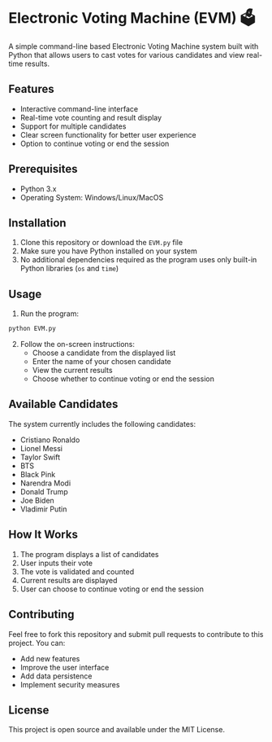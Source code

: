 # Electronic Voting Machine (EVM) 🗳

A simple command-line based Electronic Voting Machine system built with Python that allows users to cast votes for various candidates and view real-time results.

## Features

- Interactive command-line interface
- Real-time vote counting and result display
- Support for multiple candidates
- Clear screen functionality for better user experience
- Option to continue voting or end the session

## Prerequisites

- Python 3.x
- Operating System: Windows/Linux/MacOS

## Installation

1. Clone this repository or download the `EVM.py` file
2. Make sure you have Python installed on your system
3. No additional dependencies required as the program uses only built-in Python libraries (`os` and `time`)

## Usage

1. Run the program:
```bash
python EVM.py
```

2. Follow the on-screen instructions:
   - Choose a candidate from the displayed list
   - Enter the name of your chosen candidate
   - View the current results
   - Choose whether to continue voting or end the session

## Available Candidates

The system currently includes the following candidates:
- Cristiano Ronaldo
- Lionel Messi
- Taylor Swift
- BTS
- Black Pink
- Narendra Modi
- Donald Trump
- Joe Biden
- Vladimir Putin

## How It Works

1. The program displays a list of candidates
2. User inputs their vote
3. The vote is validated and counted
4. Current results are displayed
5. User can choose to continue voting or end the session

## Contributing

Feel free to fork this repository and submit pull requests to contribute to this project. You can:
- Add new features
- Improve the user interface
- Add data persistence
- Implement security measures

## License

This project is open source and available under the MIT License. 
